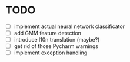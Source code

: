 # TODO

- [ ] implement actual neural network classificator
- [ ] add GMM feature detection
- [ ] introduce l10n translation (maybe?)
- [ ] get rid of those Pycharm warnings
- [ ] implement exception handling